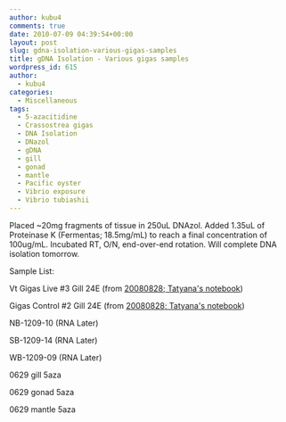 ```yaml
---
author: kubu4
comments: true
date: 2010-07-09 04:39:54+00:00
layout: post
slug: gdna-isolation-various-gigas-samples
title: gDNA Isolation - Various gigas samples
wordpress_id: 615
author:
  - kubu4
categories:
  - Miscellaneous
tags:
  - 5-azacitidine
  - Crassostrea gigas
  - DNA Isolation
  - DNazol
  - gDNA
  - gill
  - gonad
  - mantle
  - Pacific oyster
  - Vibrio exposure
  - Vibrio tubiashii
---
```


Placed ~20mg fragments of tissue in 250uL DNAzol. Added 1.35uL of Proteinase K (Fermentas; 18.5mg/mL) to reach a final concentration of 100ug/mL. Incubated RT, O/N, end-over-end rotation. Will complete DNA isolation tomorrow.

Sample List:

Vt Gigas Live #3 Gill 24E (from [20080828; Tatyana's notebook](/Sam%27s+Working+Notebook+July-September+2010#vt20080828))

Gigas Control #2 Gill 24E (from [20080828; Tatyana's notebook](/Sam%27s+Working+Notebook+July-September+2010#vt20080828))

NB-1209-10 (RNA Later)

SB-1209-14 (RNA Later)

WB-1209-09 (RNA Later)

0629 gill 5aza

0629 gonad 5aza

0629 mantle 5aza
